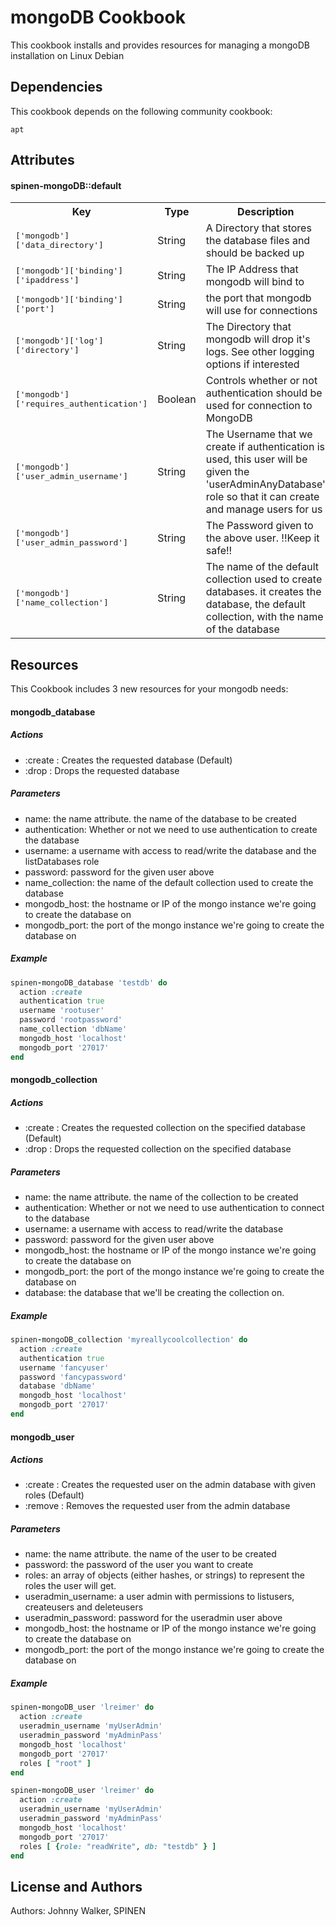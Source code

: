 mongoDB Cookbook
================
This cookbook installs and provides resources for managing a mongoDB installation on Linux Debian


Dependencies
------------
This cookbook depends on the following community cookbook:

`apt`


Attributes
----------
#### spinen-mongoDB::default
<table>
  <tr>
    <th>Key</th>
    <th>Type</th>
    <th>Description</th>
    <th>Default</th>
  </tr>
  <tr>
    <td><tt>['mongodb']['data_directory']</tt></td>
    <td>String</td>
    <td>A Directory that stores the database files and should be backed up</td>
    <td><tt>/var/lib/mongodb</tt></td>
  </tr>
  <tr>
    <td><tt>['mongodb']['binding']['ipaddress']</tt></td>
    <td>String</td>
    <td>The IP Address that mongodb will bind to</td>
    <td><tt>127.0.0.1</tt></td>
  </tr>
  <tr>
    <td><tt>['mongodb']['binding']['port']</tt></td>
    <td>String</td>
    <td>the port that mongodb will use for connections</td>
    <td><tt>27017</tt></td>
  </tr>
  <tr>
    <td><tt>['mongodb']['log']['directory']</tt></td>
    <td>String</td>
    <td>The Directory that mongodb will drop it's logs. See other logging options if interested</td>
    <td><tt>/var/log/mongodb</tt></td>
  </tr>
  <tr>
    <td><tt>['mongodb']['requires_authentication']</tt></td>
    <td>Boolean</td>
    <td>Controls whether or not authentication should be used for connection to MongoDB</td>
    <td><tt>false</tt></td>
  </tr>
  <tr>
    <td><tt>['mongodb']['user_admin_username']</tt></td>
    <td>String</td>
    <td>The Username that we create if authentication is used, this user will be given the 
      'userAdminAnyDatabase' role so that it can create and manage users for us</td>
    <td><tt>useradmin</tt></td>
  </tr>
  <tr>
    <td><tt>['mongodb']['user_admin_password']</tt></td>
    <td>String</td>
    <td>The Password given to the above user. !!Keep it safe!!</td>
    <td><tt>abc123</tt></td>
  </tr>
  <tr>
    <td><tt>['mongodb']['name_collection']</tt></td>
    <td>String</td>
    <td>The name of the default collection used to create databases. it creates the 
      database, the default collection, with the name of the database</td>
    <td><tt>:name</tt></td>
  </tr>
</table>


Resources
---------
This Cookbook includes 3 new resources for your mongodb needs:

#### mongodb_database

##### Actions
- :create : Creates the requested database (Default)
- :drop : Drops the requested database

##### Parameters

- name: the name attribute. the name of the database to be created
- authentication: Whether or not we need to use authentication to create the database
- username: a username with access to read/write the database and the listDatabases role
- password: password for the given user above
- name_collection: the name of the default collection used to create the database
- mongodb_host: the hostname or IP of the mongo instance we're going to create the database on
- mongodb_port: the port of the mongo instance we're going to create the database on

##### Example

```ruby
spinen-mongoDB_database 'testdb' do
  action :create
  authentication true
  username 'rootuser'
  password 'rootpassword'
  name_collection 'dbName'
  mongodb_host 'localhost'
  mongodb_port '27017'
end
```

#### mongodb_collection

##### Actions
- :create : Creates the requested collection on the specified database (Default)
- :drop : Drops the requested collection on the specified database

##### Parameters

- name: the name attribute. the name of the collection to be created
- authentication: Whether or not we need to use authentication to connect to the database
- username: a username with access to read/write the database
- password: password for the given user above
- mongodb_host: the hostname or IP of the mongo instance we're going to create the database on
- mongodb_port: the port of the mongo instance we're going to create the database on
- database: the database that we'll be creating the collection on.

##### Example

```ruby
spinen-mongoDB_collection 'myreallycoolcollection' do
  action :create
  authentication true
  username 'fancyuser'
  password 'fancypassword'
  database 'dbName'
  mongodb_host 'localhost'
  mongodb_port '27017'
end
```



#### mongodb_user

##### Actions
- :create : Creates the requested user on the admin database with given roles (Default)
- :remove : Removes the requested user from the admin database

##### Parameters

- name: the name attribute. the name of the user to be created
- password: the password of the user you want to create
- roles: an array of objects (either hashes, or strings) to represent the roles the user will get.
- useradmin_username: a user admin with permissions to listusers, createusers and deleteusers
- useradmin_password: password for the useradmin user above
- mongodb_host: the hostname or IP of the mongo instance we're going to create the database on
- mongodb_port: the port of the mongo instance we're going to create the database on

##### Example

```ruby
spinen-mongoDB_user 'lreimer' do
  action :create
  useradmin_username 'myUserAdmin'
  useradmin_password 'myAdminPass'
  mongodb_host 'localhost'
  mongodb_port '27017'
  roles [ "root" ]
end
```

```ruby
spinen-mongoDB_user 'lreimer' do
  action :create
  useradmin_username 'myUserAdmin'
  useradmin_password 'myAdminPass'
  mongodb_host 'localhost'
  mongodb_port '27017'
  roles [ {role: "readWrite", db: "testdb" } ]
end
```

License and Authors
-------------------
Authors: Johnny Walker, SPINEN
